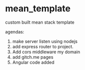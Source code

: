 # mean_template
custom built mean stack template 

agendas:
1. make server listen using nodejs
2. add express router to project.
3. Add cors middleware my domain
4. add gitch.me pages
5. Angular code added


